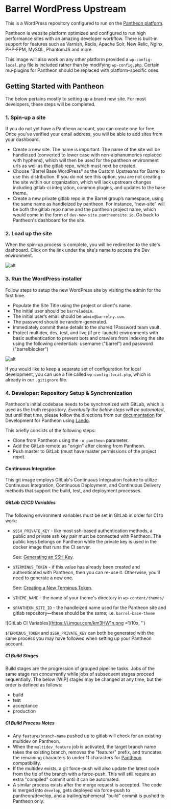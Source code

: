 # Barrel WordPress Upstream

This is a WordPress repository configured to run on the [Pantheon platform](https://pantheon.io).

Pantheon is website platform optimized and configured to run high performance sites with an amazing developer workflow. There is built-in support for features such as Varnish, Redis, Apache Solr, New Relic, Nginx, PHP-FPM, MySQL, PhantomJS and more. 

This image will also work on any other platform provided a `wp-config-local.php` file is included rather than by modifying `wp-config.php`. Certain mu-plugins for Pantheon should be replaced with platform-specific ones.

## Getting Started with Pantheon 

The below pertains mostly to setting up a brand new site. For most developers, these steps will be completed. 

### 1. Spin-up a site

If you do not yet have a Pantheon account, you can create one for free. Once you've verified your email address, you will be able to add sites from your dashboard. 

- Create a new site. The name is important. The name of the site will be handleized (converted to lower case with non-alphanumerics replaced with hyphens), which will then be used for the pantheon environment urls as well as the gitlab repo, which must next be created.
- Choose "Barrel Base WordPress" as the Custom Upstreams for Barrel to use this distribution. If you do not see this option, you are not creating the site within our organization, which will lack upstream changes including gitlab-ci integration, common plugins, and updates to the base theme.
- Create a new private gitlab repo in the Barrel group’s namespace, using the same name as handleized by pantheon. For instance, “new-site” will be both the gitlab repo name and the pantheon project name, which would come in the form of `dev-new-site.pantheonsite.io`. Go back to Pantheon's dashboard for the site.

### 2. Load up the site

When the spin-up process is complete, you will be redirected to the site's dashboard. Click on the link under the site's name to access the Dev environment.

![alt](http://i.imgur.com/2wjCj9j.png?1, '')

### 3. Run the WordPress installer 

Follow steps to setup the new WordPress site by visiting the admin for the first time.

- Populate the Site Title using the project or client's name.
- The initial user should be `barreladmin`.
- The initial user’s email should be `admin@barrelny.com`.
- The password should be random-generated.
- Immediately commit these details to the shared 1Password team vault.
- Protect multidev, dev, test, and live (if pre-launch) environments with basic authentication to prevent bots and crawlers from indexing the site using the following credentials: username ("barrel") and password ("barrelblocker")

![alt](http://i.imgur.com/4EOcqYN.png, '')

If you would like to keep a separate set of configuration for local development, you can use a file called `wp-config-local.php`, which is already in our `.gitignore` file.

### 4. Developer: Repository Setup & Synchronization

Pantheon's initial codebase needs to be synchronized with GitLab, which is used as the truth respository. *Eventually the below steps will be automated*, but until that time, please follow the directions from our [documentation](https://docs.google.com/document/d/19W57tD2zPWJstSPmmVvtQuW5JXZE0zhpAZIcHgt5Xi8/edit#heading=h.szengpb25p06) for Development for Pantheon using [Lando](https://docs.devwithlando.io/installation/installing.html).

This briefly consists of the following steps:

- Clone from Pantheon using the `-o pantheon` parameter.
- Add the GitLab remote as "origin" after cloning from Pantheon.
- Push master to GitLab (must have master permissions of the project repo).

#### Continuous Integration

This git image employs GitLab's Continuous Integration feature to utilize Continuous Integration, Continuous Deployment, and Continuous Delivery methods that support the build, test, and deployment processes.

##### GitLab CI/CD Variables

The following environment variables must be set in GitLab in order for CI to work:

- `$SSH_PRIVATE_KEY` - like most ssh-based authentication methods, a public and private ssh key pair must be connected with Pantheon. The public keys belongs on Pantheon while the private key is used in the docker image that runs the CI server.

   See: [Generating an SSH Key](https://pantheon.io/docs/ssh-keys/).
- `$TERMINUS_TOKEN` - if this value has already been created and authenticated with Pantheon, then you can re-use it. Otherwise, you'll need to generate a new one. 

   See: [Creating a New Terminus Token](https://pantheon.io/docs/machine-tokens/).
- `$THEME_NAME` - the name of your theme's directory in `wp-content/themes/`
- `$PANTHEON_SITE_ID` - the handleized name used for the Pantheon site and gitlab repository—these should be the same; i.e. `barrel-base-theme`

![GitLab CI Variables](https://i.imgur.com/km3HW1n.png =1/10x, '')

`$TERMINUS_TOKEN` and `$SSH_PRIVATE_KEY` can both be generated with the same process you may have followed when setting up your Pantheon account.

##### CI Build Stages
Build stages are the progression of grouped pipeline tasks. Jobs of the same stage run concurrently while jobs of subsequent stages proceed sequentially. The below [WIP] stages may be changed at any time, but the order is defined as follows:

- build
- test
- acceptance
- production

##### CI Build Process Notes
- Any `feature/branch-name` pushed up to gitlab will check for an existing multidev on Pantheon. 
- When the `multidev_feature` job is activated, the target branch name takes the existing branch, removes the "feature/" prefix, and truncates the remaining characters to under 11 characters for [Pantheon](https://pantheon.io/docs/multidev/#getting-started) compatibility. 
- If the multidev exists, a git force-push will also update the latest code from the tip of the branch with a force-push. This will still require an extra "compiled" commit until it can be automated. 
- A similar process exists after the merge request is accepted. The code is merged into `develop`, gets deployed via force-push to pantheon/develop, and a trailing/ephemeral "build" commit is pushed to Pantheon only.
